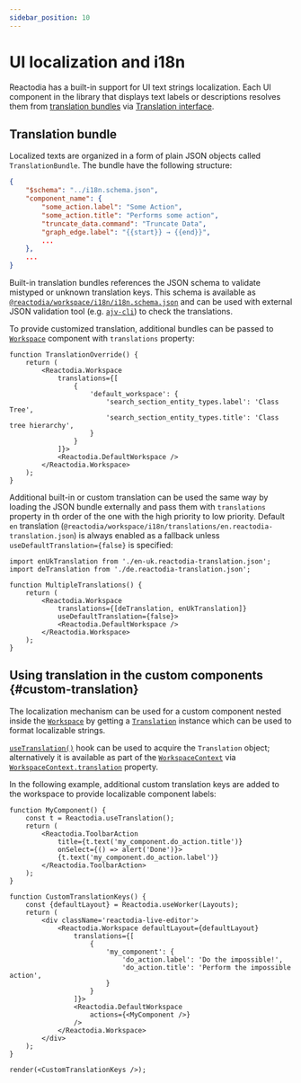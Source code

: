 ```yaml
---
sidebar_position: 10
---
```


# UI localization and i18n

Reactodia has a built-in support for UI text strings localization.
Each UI component in the library that displays text labels or descriptions resolves
them from [translation bundles](#translation-bundle) via [Translation interface](#custom-translation).

## Translation bundle

Localized texts are organized in a form of plain JSON objects called `TranslationBundle`.
The bundle have the following structure:

```json
{
    "$schema": "../i18n.schema.json",
    "component_name": {
        "some_action.label": "Some Action",
        "some_action.title": "Performs some action",
        "truncate_data.command": "Truncate Data",
        "graph_edge.label": "{{start}} → {{end}}",
        ...
    },
    ...
}
```

Built-in translation bundles references the JSON schema to validate mistyped or unknown translation keys.
This schema is available as [`@reactodia/workspace/i18n/i18n.schema.json`](https://github.com/reactodia/reactodia-workspace/blob/master/i18n/i18n.schema.json)
and can be used with external JSON validation tool (e.g. [`ajv-cli`](https://github.com/ajv-validator/ajv-cli))
to check the translations.

To provide customized translation, additional bundles can be passed to
[`Workspace`](/docs/components/workspace.md) component with `translations` property:
```tsx
function TranslationOverride() {
    return (
        <Reactodia.Workspace
            translations={[
                {
                    'default_workspace': {
                        'search_section_entity_types.label': 'Class Tree',
                        'search_section_entity_types.title': 'Class tree hierarchy',
                    }
                }
            ]}>
            <Reactodia.DefaultWorkspace />
        </Reactodia.Workspace>
    );
}
```

Additional built-in or custom translation can be used the same way by loading the JSON bundle externally and
pass them with `translations` property in th order of the one with the high priority to low priority.
Default `en` translation (`@reactodia/workspace/i18n/translations/en.reactodia-translation.json`) is always
enabled as a fallback unless `useDefaultTranslation={false}` is specified:
```tsx
import enUkTranslation from './en-uk.reactodia-translation.json';
import deTranslation from './de.reactodia-translation.json';

function MultipleTranslations() {
    return (
        <Reactodia.Workspace
            translations={[deTranslation, enUkTranslation]}
            useDefaultTranslation={false}>
            <Reactodia.DefaultWorkspace />
        </Reactodia.Workspace>
    );
}
```

## Using translation in the custom components {#custom-translation}

The localization mechanism can be used for a custom component nested inside the [`Workspace`](/docs/components/workspace.md) by getting a [`Translation`](/docs/api/workspace/interfaces/Translation.md) instance which can be used to format localizable strings.

[`useTranslation()`](/docs/api/workspace/functions/useTranslation.md) hook can be used to acquire the `Translation` object; alternatively it is available as part of the [`WorkspaceContext`](/docs/concepts/workspace-context.md) via [`WorkspaceContext.translation`](/docs/api/workspace/interfaces/WorkspaceContext.md) property.

In the following example, additional custom translation keys are added to the workspace to provide localizable component labels:
```tsx live noInline
function MyComponent() {
    const t = Reactodia.useTranslation();
    return (
        <Reactodia.ToolbarAction
            title={t.text('my_component.do_action.title')}
            onSelect={() => alert('Done')}>
            {t.text('my_component.do_action.label')}
        </Reactodia.ToolbarAction>
    );
}

function CustomTranslationKeys() {
    const {defaultLayout} = Reactodia.useWorker(Layouts);
    return (
        <div className='reactodia-live-editor'>
            <Reactodia.Workspace defaultLayout={defaultLayout}
                translations={[
                    {
                        'my_component': {
                            'do_action.label': 'Do the impossible!',
                            'do_action.title': 'Perform the impossible action',
                        }
                    }
                ]}>
                <Reactodia.DefaultWorkspace
                    actions={<MyComponent />}
                />
            </Reactodia.Workspace>
        </div>
    );
}

render(<CustomTranslationKeys />);
```
